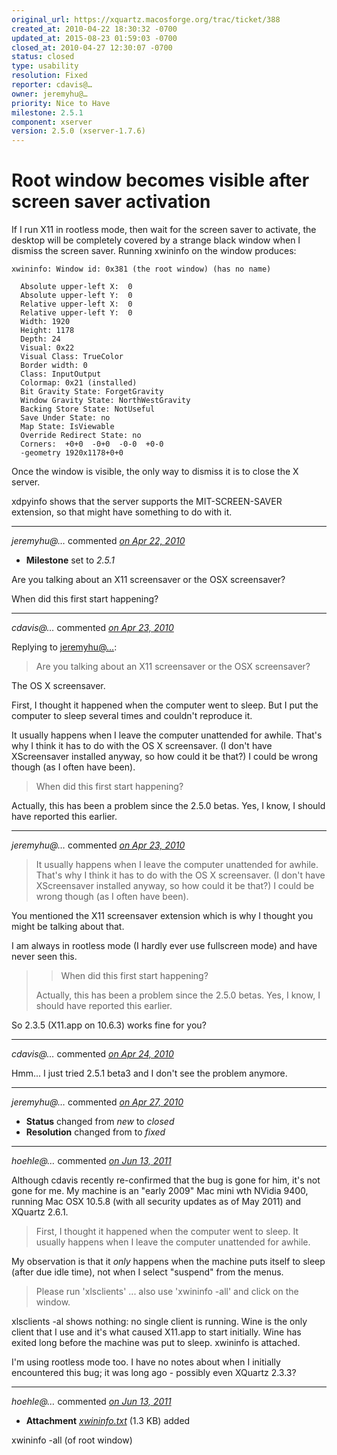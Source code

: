 ```yaml
---
original_url: https://xquartz.macosforge.org/trac/ticket/388
created_at: 2010-04-22 18:30:32 -0700
updated_at: 2015-08-23 01:59:03 -0700
closed_at: 2010-04-27 12:30:07 -0700
status: closed
type: usability
resolution: Fixed
reporter: cdavis@…
owner: jeremyhu@…
priority: Nice to Have
milestone: 2.5.1
component: xserver
version: 2.5.0 (xserver-1.7.6)
---
```


Root window becomes visible after screen saver activation
=========================================================


If I run X11 in rootless mode, then wait for the screen saver to activate, the desktop will be completely covered by a strange black window when I dismiss the screen saver. Running xwininfo on the window produces:

    xwininfo: Window id: 0x381 (the root window) (has no name)

      Absolute upper-left X:  0
      Absolute upper-left Y:  0
      Relative upper-left X:  0
      Relative upper-left Y:  0
      Width: 1920
      Height: 1178
      Depth: 24
      Visual: 0x22
      Visual Class: TrueColor
      Border width: 0
      Class: InputOutput
      Colormap: 0x21 (installed)
      Bit Gravity State: ForgetGravity
      Window Gravity State: NorthWestGravity
      Backing Store State: NotUseful
      Save Under State: no
      Map State: IsViewable
      Override Redirect State: no
      Corners:  +0+0  -0+0  -0-0  +0-0
      -geometry 1920x1178+0+0

Once the window is visible, the only way to dismiss it is to close the X server.

xdpyinfo shows that the server supports the MIT-SCREEN-SAVER extension, so that might have something to do with it.



---

*jeremyhu@…* commented *[on Apr 22, 2010](https://xquartz.macosforge.org/trac/ticket/388#comment:1 "April 22, 2010 at 11:12 PM PDT")*

-   **Milestone** set to *2.5.1*

Are you talking about an X11 screensaver or the OSX screensaver?

When did this first start happening?



---

*cdavis@…* commented *[on Apr 23, 2010](https://xquartz.macosforge.org/trac/ticket/388#comment:2 "April 23, 2010 at 7:34 PM PDT")*

Replying to [jeremyhu@…](https://xquartz.macosforge.org/trac/ticket/388#comment:1):

> Are you talking about an X11 screensaver or the OSX screensaver?

The OS X screensaver.

First, I thought it happened when the computer went to sleep. But I put the computer to sleep several times and couldn't reproduce it.

It usually happens when I leave the computer unattended for awhile. That's why I think it has to do with the OS X screensaver. (I don't have XScreensaver installed anyway, so how could it be that?) I could be wrong though (as I often have been).

> When did this first start happening?

Actually, this has been a problem since the 2.5.0 betas. Yes, I know, I should have reported this earlier.



---

*jeremyhu@…* commented *[on Apr 23, 2010](https://xquartz.macosforge.org/trac/ticket/388#comment:3 "April 23, 2010 at 8:45 PM PDT")*

> It usually happens when I leave the computer unattended for awhile. That's why I think it has to do with the OS X screensaver. (I don't have XScreensaver installed anyway, so how could it be that?) I could be wrong though (as I often have been).

You mentioned the X11 screensaver extension which is why I thought you might be talking about that.

I am always in rootless mode (I hardly ever use fullscreen mode) and have never seen this.

> > When did this first start happening?
>
> Actually, this has been a problem since the 2.5.0 betas. Yes, I know, I should have reported this earlier.

So 2.3.5 (X11.app on 10.6.3) works fine for you?



---

*cdavis@…* commented *[on Apr 24, 2010](https://xquartz.macosforge.org/trac/ticket/388#comment:4 "April 24, 2010 at 12:01 PM PDT")*

Hmm... I just tried 2.5.1 beta3 and I don't see the problem anymore.



---

*jeremyhu@…* commented *[on Apr 27, 2010](https://xquartz.macosforge.org/trac/ticket/388#comment:5 "April 27, 2010 at 12:30 PM PDT")*

-   **Status** changed from *new* to *closed*
-   **Resolution** changed from to *fixed*



---

*hoehle@…* commented *[on Jun 13, 2011](https://xquartz.macosforge.org/trac/ticket/388#comment:6 "June 13, 2011 at 7:27 AM PDT")*

Although cdavis recently re-confirmed that the bug is gone for him, it's not gone for me. My machine is an "early 2009" Mac mini wth NVidia 9400, running Mac OSX 10.5.8 (with all security updates as of May 2011) and XQuartz 2.6.1.

> First, I thought it happened when the computer went to sleep.
> It usually happens when I leave the computer unattended for awhile.

My observation is that it *only* happens when the machine puts itself to sleep (after due idle time), not when I select "suspend" from the menus.

> Please run 'xlsclients' ... also use 'xwininfo -all' and click on the window.

xlsclients -al shows nothing: no single client is running.
Wine is the only client that I use and it's what caused X11.app to start initially. Wine has exited long before the machine was put to sleep.
xwininfo is attached.

I'm using rootless mode too. I have no notes about when I initially encountered this bug; it was long ago - possibly even XQuartz 2.3.3?



---

*hoehle@…* commented *[on Jun 13, 2011](https://xquartz.macosforge.org/trac/attachment/ticket/388/xwininfo.txt "June 13, 2011 at 7:30 AM PDT")*

-   **Attachment** *[xwininfo.txt](../attachment/ticket/388/xwininfo.txt)* (1.3 KB) added

xwininfo -all (of root window)



